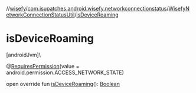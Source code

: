 //[wisefy](../../../index.md)/[com.isupatches.android.wisefy.networkconnectionstatus](../index.md)/[WisefyNetworkConnectionStatusUtil](index.md)/[isDeviceRoaming](is-device-roaming.md)

# isDeviceRoaming

[androidJvm]\

@[RequiresPermission](https://developer.android.com/reference/kotlin/androidx/annotation/RequiresPermission.html)(value = android.permission.ACCESS_NETWORK_STATE)

open override fun [isDeviceRoaming](is-device-roaming.md)(): [Boolean](https://kotlinlang.org/api/latest/jvm/stdlib/kotlin/-boolean/index.html)
